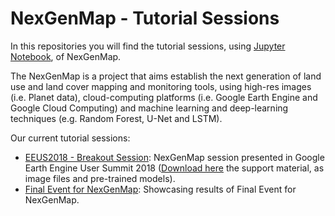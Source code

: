 # NexGenMap - Tutorial Sessions

In this repositories you will find the tutorial sessions, using [Jupyter Notebook](http://jupyter.org/), of NexGenMap.

The NexGenMap is a project that aims establish the next generation of land use and land cover mapping and monitoring tools, using high-res images (i.e. Planet data), cloud-computing platforms (i.e. Google Earth Engine and Google Cloud Computing) and machine learning and deep-learning techniques (e.g. Random Forest, U-Net and LSTM).

Our current tutorial sessions:
* [EEUS2018 - Breakout Session](https://github.com/NexGenMap/tutorial-sessions/blob/master/01-EEUS2018_NexGenMap.ipynb): NexGenMap session presented in Google Earth Engine User Summit 2018 ([Download here](https://www.lapig.iesa.ufg.br/lapig/nextgenmap-data/tutorial-sessions/01-EEUS2018_NexGenMap.zip) the support material, as image files and pre-trained models).
* [Final Event for NexGenMap](https://github.com/NexGenMap/tutorial-sessions/blob/master/02-Final_Event_for_NexGenMap.ipynb): Showcasing results of Final Event for NexGenMap.